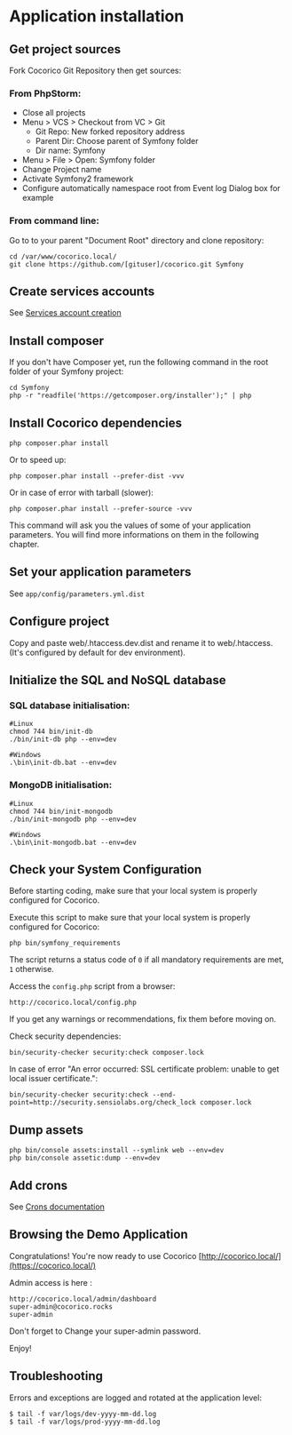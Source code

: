 # Application installation

## Get project sources
             
Fork Cocorico Git Repository then get sources:
             
### From PhpStorm:

 - Close all projects
 - Menu > VCS > Checkout from VC > Git
    - Git Repo: New forked repository address
    - Parent Dir: Choose parent of Symfony folder
    - Dir name: Symfony
 - Menu > File > Open: Symfony folder 
 - Change Project name
 - Activate Symfony2 framework
 - Configure automatically namespace root from Event log Dialog box for example
     
### From command line:

Go to to your parent "Document Root" directory and clone repository:

    cd /var/www/cocorico.local/
    git clone https://github.com/[gituser]/cocorico.git Symfony
                     
                     
## Create services accounts

See [Services account creation ](services-creation.md)


## Install composer

If you don't have Composer yet, run the following command in the root folder of your Symfony project:

    cd Symfony
    php -r "readfile('https://getcomposer.org/installer');" | php
     
    
## Install Cocorico dependencies

    php composer.phar install
    
Or to speed up:
    
    php composer.phar install --prefer-dist -vvv
    
Or in case of error with tarball (slower):

    php composer.phar install --prefer-source -vvv
   
This command will ask you the values of some of your application parameters. 
You will find more informations on them in the following chapter.
   
## Set your application parameters 
  
  See `app/config/parameters.yml.dist`
     
## Configure project

Copy and paste web/.htaccess.dev.dist and rename it to web/.htaccess. (It's configured by default for dev environment).
         
## Initialize the SQL and NoSQL database

### SQL database initialisation:
    
    #Linux
    chmod 744 bin/init-db
    ./bin/init-db php --env=dev
    
    #Windows
    .\bin\init-db.bat --env=dev
        
### MongoDB initialisation:

    #Linux
    chmod 744 bin/init-mongodb
    ./bin/init-mongodb php --env=dev
    
    #Windows
    .\bin\init-mongodb.bat --env=dev
    
## Check your System Configuration

Before starting coding, make sure that your local system is properly configured for Cocorico.

Execute this script to make sure that your local system is properly configured for Cocorico:

    php bin/symfony_requirements

The script returns a status code of `0` if all mandatory requirements are met, `1` otherwise.

Access the `config.php` script from a browser:

    http://cocorico.local/config.php

If you get any warnings or recommendations, fix them before moving on.

Check security dependencies:

    bin/security-checker security:check composer.lock
   
In case of error "An error occurred: SSL certificate problem: unable to get local issuer certificate.": 

    bin/security-checker security:check --end-point=http://security.sensiolabs.org/check_lock composer.lock

## Dump assets

    php bin/console assets:install --symlink web --env=dev
    php bin/console assetic:dump --env=dev

## Add crons

See [Crons documentation](crons.md)
    
## Browsing the Demo Application

Congratulations! You're now ready to use Cocorico [http://cocorico.local/](https://cocorico.local/)

Admin access is here :

    http://cocorico.local/admin/dashboard
    super-admin@cocorico.rocks
    super-admin
    
Don't forget to Change your super-admin password. 

Enjoy!

## Troubleshooting

Errors and exceptions are logged and rotated at the application level:

    $ tail -f var/logs/dev-yyyy-mm-dd.log
    $ tail -f var/logs/prod-yyyy-mm-dd.log